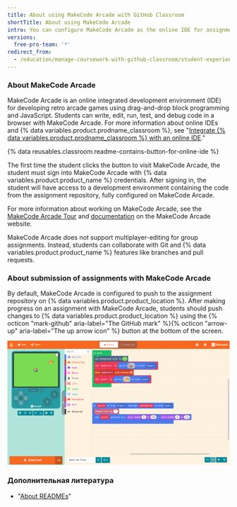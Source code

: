 ```yaml
---
title: About using MakeCode Arcade with GitHub Classroom
shortTitle: About using MakeCode Arcade
intro: You can configure MakeCode Arcade as the online IDE for assignments in {% data variables.product.prodname_classroom %}.
versions:
  free-pro-team: '*'
redirect_from:
  - /education/manage-coursework-with-github-classroom/student-experience-makecode
---
```


### About MakeCode Arcade

MakeCode Arcade is an online integrated development environment (IDE) for developing retro arcade games using drag-and-drop block programming and JavaScript. Students can write, edit, run, test, and debug code in a browser with MakeCode Arcade. For more information about online IDEs and {% data variables.product.prodname_classroom %}, see "[Integrate {% data variables.product.prodname_classroom %} with an online IDE](/education/manage-coursework-with-github-classroom/integrate-github-classroom-with-an-online-ide)."

{% data reusables.classroom.readme-contains-button-for-online-ide %}

The first time the student clicks the button to visit MakeCode Arcade, the student must sign into MakeCode Arcade with {% data variables.product.product_name %} credentials. After signing in, the student will have access to a development environment containing the code from the assignment repository, fully configured on MakeCode Arcade.

For more information about working on MakeCode Arcade, see the [MakeCode Arcade Tour](https://arcade.makecode.com/ide-tour) and [documentation](https://arcade.makecode.com/docs) on the MakeCode Arcade website.

MakeCode Arcade does not support multiplayer-editing for group assignments. Instead, students can collaborate with Git and {% data variables.product.product_name %} features like branches and pull requests.

### About submission of assignments with MakeCode Arcade

By default, MakeCode Arcade is configured to push to the assignment repository on {% data variables.product.product_location %}. After making progress on an assignment with MakeCode Arcade, students should push changes to {% data variables.product.product_location %} using the {% octicon "mark-github" aria-label="The GitHub mark" %}{% octicon "arrow-up" aria-label="The up arrow icon" %} button at the bottom of the screen.

![MakeCode Arcade version control functionality](/assets/images/help/classroom/ide-makecode-arcade-version-control-button.png)

### Дополнительная литература

- "[About READMEs](/github/creating-cloning-and-archiving-repositories/about-readmes)"
